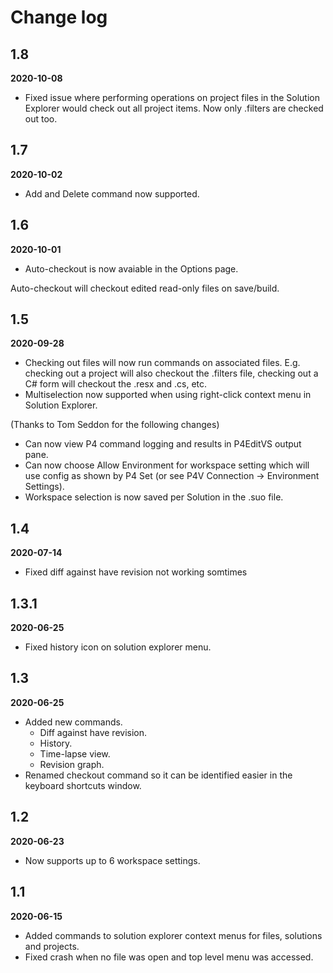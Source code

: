 # Change log

## 1.8
**2020-10-08**

* Fixed issue where performing operations on project files in the Solution Explorer would check out all project items. Now only .filters are checked out too.

## 1.7
**2020-10-02**

* Add and Delete command now supported.

## 1.6
**2020-10-01**

* Auto-checkout is now avaiable in the Options page.

Auto-checkout will checkout edited read-only files on save/build.

## 1.5
**2020-09-28**

* Checking out files will now run commands on associated files. E.g. checking out a project will also checkout the .filters file, checking out a C# form will checkout the .resx and .cs, etc.
* Multiselection now supported when using right-click context menu in Solution Explorer.

(Thanks to Tom Seddon for the following changes)

* Can now view P4 command logging and results in P4EditVS output pane.
* Can now choose Allow Environment for workspace setting which will use config as shown by P4 Set (or see P4V Connection -> Environment Settings).
* Workspace selection is now saved per Solution in the .suo file.

## 1.4
**2020-07-14**

* Fixed diff against have revision not working somtimes

## 1.3.1
**2020-06-25**

* Fixed history icon on solution explorer menu.

## 1.3
**2020-06-25**

* Added new commands.
   * Diff against have revision.
   * History.
   * Time-lapse view.
   * Revision graph.
* Renamed checkout command so it can be identified easier in the keyboard shortcuts window.

## 1.2
**2020-06-23**

* Now supports up to 6 workspace settings.

## 1.1
**2020-06-15**

* Added commands to solution explorer context menus for files, solutions and projects.
* Fixed crash when no file was open and top level menu was accessed.
